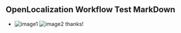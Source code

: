 ## OpenLocalization Workflow Test MarkDown
* ![image1](.\ac77631e-d979-48b0-9c8e-edce7dfee7b0.PNG)   ![image2](.\1f458da1-f61c-4f43-8e4d-422559d8f676.png) 
thanks!